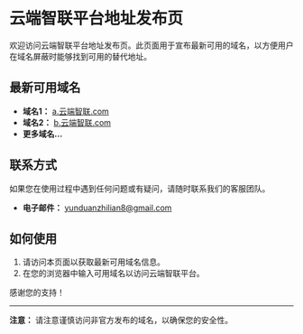 # 云端智联平台地址发布页

欢迎访问云端智联平台地址发布页。此页面用于宣布最新可用的域名，以方便用户在域名屏蔽时能够找到可用的替代地址。

## 最新可用域名

- **域名1：** [a.云端智联.com](https://a.云端智联.com)
- **域名2：** [b.云端智联.com](https://b.云端智联.com)
- **更多域名...**

## 联系方式

如果您在使用过程中遇到任何问题或有疑问，请随时联系我们的客服团队。

- **电子邮件：** yunduanzhilian8@gmail.com

## 如何使用

1. 请访问本页面以获取最新可用域名信息。
2. 在您的浏览器中输入可用域名以访问云端智联平台。

感谢您的支持！

---

**注意：** 请注意谨慎访问非官方发布的域名，以确保您的安全性。

